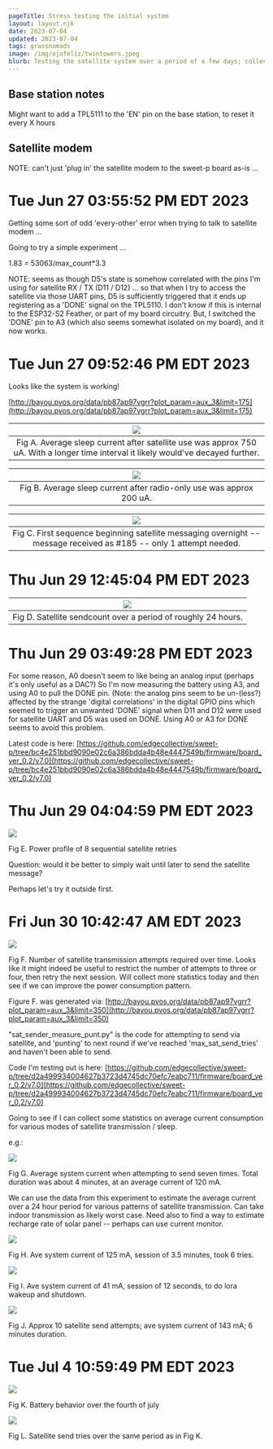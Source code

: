 ```yaml
---
pageTitle: Stress testing the initial system
layout: layout.njk
date: 2023-07-04
updated: 2023-07-04
tags: grassnomads 
image: /img/ojofeliz/twintowers.jpeg
blurb: Testing the satellite system over a period of a few days; collecting statistics on battery consumption (and learning which statistics to collect).
---
```


## Base station notes

Might want to add a TPL5111 to the 'EN' pin on the base station, to reset it every X hours

## Satellite modem

NOTE: can't just 'plug in' the satellite modem to the sweet-p board as-is ... 

# Tue Jun 27 03:55:52 PM EDT 2023

Getting some sort of odd 'every-other' error when trying to talk to satellite modem ...

Going to try a simple experiment ...


1.83 = 53063/max_count*3.3

NOTE: seems as though D5's state is somehow correlated with the pins I'm using for satellite RX / TX (D11 / D12) ... so that when I try to access the satellite via those UART pins, D5 is sufficiently triggered that it ends up registering as a 'DONE' signal on the TPL5110.  I don't know if this is internal to the ESP32-S2 Feather, or part of my board circuitry.  But, I switched the 'DONE' pin to A3 (which also seems somewhat isolated on my board), and it now works.  

# Tue Jun 27 09:52:46 PM EDT 2023
    
Looks like the system is working!

[http://bayou.pvos.org/data/pb87ap97vgrr?plot_param=aux_3&limit=175](http://bayou.pvos.org/data/pb87ap97vgrr?plot_param=aux_3&limit=175)

| ![](/img/ojofeliz/sat_sleep_post_sat.png) |
|:--:|
| Fig A. Average sleep current after satellite use was approx 750 uA. With a longer time interval it likely would've decayed further.   | 

| ![](/img/ojofeliz/sat_sleep_post_radio.png) |
|:--:|
| Fig B. Average sleep current after radio-only use was approx 200 uA. |

| ![](/img/ojofeliz/sat_sleep_overnight_a.png) |
|:--:|
| Fig C.  First sequence beginning satellite messaging overnight -- message received as #185 -- only 1 attempt needed.|


# Thu Jun 29 12:45:04 PM EDT 2023

| [![](/img/ojofeliz/satellite_sendcount.png)](/img/ojofeliz/satellite_sendcount.png) | 
|:--:|
| Fig D.  Satellite sendcount over a period of roughly 24 hours. |


# Thu Jun 29 03:49:28 PM EDT 2023

For some reason, A0 doesn't seem to like being an analog input (perhaps it's only useful as a DAC?)  So I'm now measuring the battery using A3, and using A0 to pull the DONE pin.  (Note: the analog pins seem to be un-(less?) affected by the strange 'digital correlations' in the digital GPIO pins which seemed to trigger an unwanted 'DONE' signal when D11 and D12 were used for satellite UART and D5 was used on DONE. Using A0 or A3 for DONE seems to avoid this problem.

Latest code is here: [https://github.com/edgecollective/sweet-p/tree/bc4e251bbd9090e02c6a386bdda4b48e4447549b/firmware/board_ver_0.2/v7.0](https://github.com/edgecollective/sweet-p/tree/bc4e251bbd9090e02c6a386bdda4b48e4447549b/firmware/board_ver_0.2/v7.0)

# Thu Jun 29 04:04:59 PM EDT 2023

![](/img/ojofeliz/sat_power_sequence.png)

Fig E. Power profile of 8 sequential satellite retries

Question: would it be better to simply wait until later to send the satellite message?  

Perhaps let's try it outside first.


# Fri Jun 30 10:42:47 AM EDT 2023

![](/img/ojofeliz/sat_send_count.png)

Fig F.  Number of satellite transmission attempts required over time. Looks like it might indeed be useful to restrict the number of attempts to three or four, then retry the next session.  Will collect more statistics today and then see if we can improve the power consumption pattern.

Figure F. was generated via: [http://bayou.pvos.org/data/pb87ap97vgrr?plot_param=aux_3&limit=350](http://bayou.pvos.org/data/pb87ap97vgrr?plot_param=aux_3&limit=350)

"sat_sender_measure_punt.py" is the code for attempting to send via satellite, and 'punting' to next round if we've reached 'max_sat_send_tries' and haven't been able to send.  

Code I'm testing out is here: [https://github.com/edgecollective/sweet-p/tree/d2a499934004627b3723d4745dc70efc7eabc711/firmware/board_ver_0.2/v7.0](https://github.com/edgecollective/sweet-p/tree/d2a499934004627b3723d4745dc70efc7eabc711/firmware/board_ver_0.2/v7.0)

Going to see if I can collect some statistics on average current consumption for various modes of satellite transmission / sleep.

e.g.:

![](/img/ojofeliz/sat_current_experiment_a.png)

Fig G.  Average system current when attempting to send seven times. Total duration was about 4 minutes, at an average current of 120 mA. 

We can use the data from this experiment to estimate the average current over a 24 hour period for various patterns of satellite transmission.  Can take indoor transmission as likely worst case.  Need also to find a way to estimate recharge rate of solar panel -- perhaps can use current monitor.

![](/img/ojofeliz/sat_current_experiment_b.png)

Fig H.  Ave system current of 125 mA, session of 3.5 minutes, took 6 tries. 

![](/img/ojofeliz/lora_wakeup.png)

Fig I.  Ave system current of 41 mA, session of 12 seconds, to do lora wakeup and shutdown.  

![](/img/ojofeliz/sat_long_attempt.png)

Fig J.  Approx 10 satellite send attempts; ave system current of 143 mA; 6 minutes duration.

# Tue Jul  4 10:59:49 PM EDT 2023

![](/img/ojofeliz/battery_behavior_fourth.png)

Fig K. Battery behavior over the fourth of july

![](/img/ojofeliz/sat_send_stats_fourth.png)

Fig L.  Satellite send tries over the same period as in Fig K.

 

